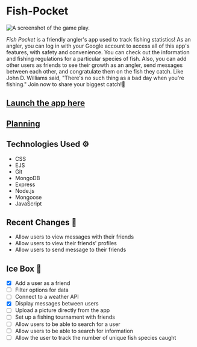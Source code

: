 # Fish-Pocket

![A screenshot of the game play.]()

*Fish Pocket* is a friendly angler's app used to track fishing statistics! As an angler, you can log in with your Google account to access all of this app's features, with safety and convenience. You can check out the information and fishing regulations for a particular species of fish. Also, you can add other users as friends to see their growth as an angler, send messages between each other, and congratulate them on the fish they catch.
Like John D. Williams said, "There's no such thing as a bad day when you're fishing." 
Join now to share your biggest catch!🎣


## [Launch the app here](https://fish-pocket.fly.dev/)
## [Planning](https://trello.com/b/TeBm9hgQ/fish-pockect)

## Technologies Used ⚙️

- CSS
- EJS
- Git
- MongoDB
- Express
- Node.js
- Mongoose
- JavaScript

<!-- ## Credits 🙌 -->

<!-- - Check out [Animate.style](https://animate.style/). -->

## Recent Changes 🧹

- Allow users to view messages with their friends
- Allow users to view their friends' profiles
- Allow users to send message to their friends

## Ice Box 🧊

- [x] Add a user as a friend
- [ ] Filter options for data
- [ ] Connect to a weather API
- [x] Display messages between users
- [ ] Upload a picture directly from the app
- [ ] Set up a fishing tournament with friends
- [ ] Allow users to be able to search for a user
- [ ] Allow users to be able to search for information
- [ ] Allow the user to track the number of unique fish species caught